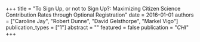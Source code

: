+++
title = "To Sign Up, or not to Sign Up?: Maximizing Citizen Science Contribution Rates through Optional Registration"
date = 2016-01-01
authors = ["Caroline Jay", "Robert Dunne", "David Gelsthorpe", "Markel Vigo"]
publication_types = ["1"]
abstract = ""
featured = false
publication = "*CHI*"
+++

